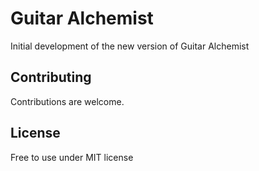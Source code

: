 # Guitar Alchemist

Initial development of the new version of Guitar Alchemist

## Contributing
Contributions are welcome.

## License
Free to use under MIT license
